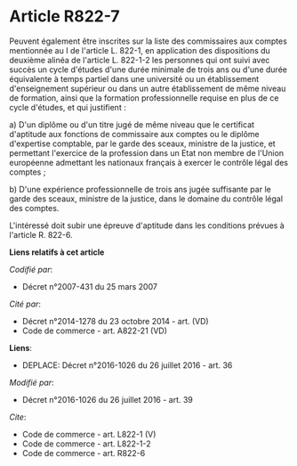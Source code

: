 # Article R822-7

Peuvent également être inscrites sur la liste des commissaires aux comptes mentionnée au I de l'article L. 822-1, en
application des dispositions du deuxième alinéa de l'article L. 822-1-2 les personnes qui ont suivi avec succès un cycle
d'études d'une durée minimale de trois ans ou d'une durée équivalente à temps partiel dans une université ou un établissement
d'enseignement supérieur ou dans un autre établissement de même niveau de formation, ainsi que la formation professionnelle
requise en plus de ce cycle d'études, et qui justifient : 

a) D'un diplôme ou d'un titre jugé de même niveau que le certificat d'aptitude aux fonctions de commissaire aux comptes ou le
diplôme d'expertise comptable, par le garde des sceaux, ministre de la justice, et permettant l'exercice de la profession
dans un Etat non membre de l'Union européenne admettant les nationaux français à exercer le contrôle légal des comptes ; 

b) D'une expérience professionnelle de trois ans jugée suffisante par le garde des sceaux, ministre de la justice, dans le
domaine du contrôle légal des comptes. 

L'intéressé doit subir une épreuve d'aptitude dans les conditions prévues à l'article R. 822-6.

**Liens relatifs à cet article**

_Codifié par_:

  - Décret n°2007-431 du 25 mars 2007

_Cité par_:

  - Décret n°2014-1278 du 23 octobre 2014 - art. (VD)
  - Code de commerce - art. A822-21 (VD)

**Liens**:

  - DEPLACE: Décret n°2016-1026 du 26 juillet 2016 - art. 36

_Modifié par_:

  - Décret n°2016-1026 du 26 juillet 2016 - art. 39

_Cite_:

  - Code de commerce - art. L822-1 (V)
  - Code de commerce - art. L822-1-2
  - Code de commerce - art. R822-6
